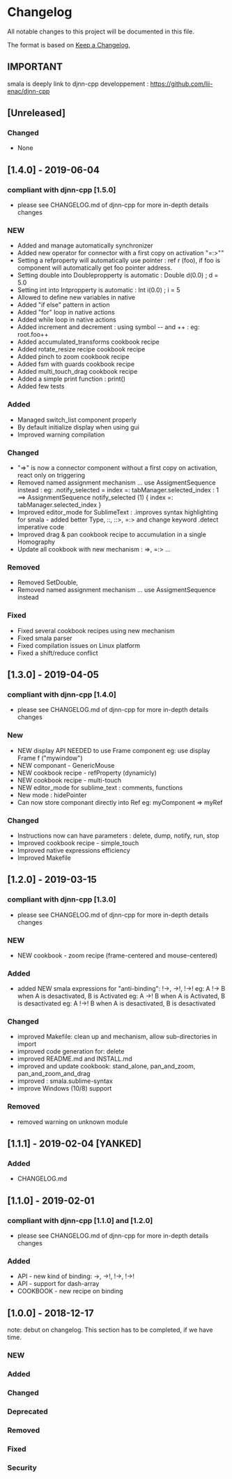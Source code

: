 # Changelog
All notable changes to this project will be documented in this file.

The format is based on [Keep a Changelog](https://keepachangelog.com/en/1.0.0/),


## IMPORTANT

smala is deeply link to djnn-cpp developpement : https://github.com/lii-enac/djnn-cpp


## [Unreleased]
### Changed
- None


## [1.4.0] - 2019-06-04
### compliant with djnn-cpp [1.5.0]
- please see CHANGELOG.md of djnn-cpp for more in-depth details changes

### NEW
- Added and manage automatically synchronizer 
- Added new operator for connector with a first copy on activation "=:>""
- Setting a refproperty will automatically use pointer : ref r (foo), if foo is component will automatically get foo pointer address.
- Setting double into Doublepropperty is automatic : Double d(0.0) ; d = 5.0
- Setting int into Intpropperty is automatic : Int i(0.0) ; i = 5
- Allowed to define new variables in native
- Added "if else" pattern in action
- Added "for" loop in native actions
- Added while loop in native actions
- Added increment and decrement : using symbol --  and ++ : eg: root.foo++
- Added accumulated_transforms cookbook recipe
- Added rotate_resize recipe cookbook recipe
- Added pinch to zoom cookbook recipe
- Added fsm with guards cookbook recipe
- Added multi_touch_drag cookbook recipe
- Added a simple print function : print()
- Added few tests

### Added
-  Managed switch_list component properly
-  By default initialize display when using gui
- Improved warning compilation

### Changed
- "=>" is now a connector component without a first copy on activation, react only on triggering
- Removed named assignment mechanism ... use AssigmentSequence instead : eg: 
    .notify_selected = index =: tabManager.selected_index : 1 ==>  AssignmentSequence notify_selected (1) { index =: tabManager.selected_index }
- Improved editor_mode for SublimeText :
    .improves syntax highlighting for smala - added better Type, ::, ::>, =:> and change keyword
    .detect imperative code
- Improved drag & pan cookbook recipe to accumulation in a single Homography
- Update all cookbook with new mechanism : =>, =:> ...

### Removed
- Removed SetDouble, 
- Removed named assignment mechanism ... use AssigmentSequence instead

### Fixed
- Fixed several cookbook recipes using new mechanism
- Fixed smala parser
- Fixed compilation issues on Linux platform
- Fixed a shift/reduce conflict



## [1.3.0] - 2019-04-05
### compliant with djnn-cpp [1.4.0]
- please see CHANGELOG.md of djnn-cpp for more in-depth details changes

### New
- NEW display API NEEDED to use Frame component
    eg: use display 
        Frame f ("mywindow")
- NEW componant - GenericMouse
- NEW cookbook recipe - refProperty (dynamicly)
- NEW cookbook recipe - multi-touch
- NEW editor_mode for sublime_text : comments, functions
- New mode : hidePointer
- Can now store componant directly into Ref
    eg: myComponent => myRef

### Changed
- Instructions now can have parameters : delete, dump, notify, run, stop
- Improved cookbook recipe - simple_touch
- Improved native expressions efficiency
- Improved Makefile



## [1.2.0] - 2019-03-15
### compliant with djnn-cpp [1.3.0]
- please see CHANGELOG.md of djnn-cpp for more in-depth details changes 

### NEW
- NEW cookbook - zoom recipe (frame-centered and mouse-centered)

### Added
- added NEW smala expressions for "anti-binding": !->, ->!, !->!
	eg: A !-> B when A is desactivated, B is Activated
	eg: A ->! B when A is Activated, B is desactivated
	eg: A !->! B when A is desactivated, B is desactivated

### Changed
- improved Makefile: clean up and mechanism, allow sub-directories in import
- improved code generation for: delete
- improved README.md and INSTALL.md
- improved and update cookbook: stand_alone, pan_and_zoom, pan_and_zoom_and_drag
- improved : smala.sublime-syntax
- improve Windows (10/8) support

### Removed
- removed warning on unknown module



## [1.1.1] - 2019-02-04 [YANKED]
### Added
- CHANGELOG.md



## [1.1.0] - 2019-02-01
### compliant with djnn-cpp [1.1.0] and [1.2.0]
- please see CHANGELOG.md of djnn-cpp for more in-depth details changes

### Added
- API - new kind of binding: ->, ->!, !->, !->!
- API - support for dash-array
- COOKBOOK - new recipe on binding



## [1.0.0] - 2018-12-17
note: debut on changelog. This section has to be completed, if we have time. 
### NEW
### Added
### Changed
### Deprecated
### Removed
### Fixed
### Security


